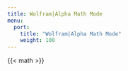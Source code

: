 ```yaml
---
title: Wolfram|Alpha Math Mode
menu:
  port:
    title: "Wolfram|Alpha Math Mode"
    weight: 100
---
```


{{< math >}}